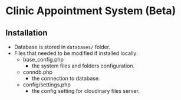 # Clinic Appointment System (Beta)

## Installation

- Database is stored in `databases/` folder.
- Files that needed to be modified if installed locally:
  - base_config.php
    - the system files and folders configuration.
  - conndb.php
    - the connection to database.
  - config/settings.php
    - the config setting for cloudinary files server.
